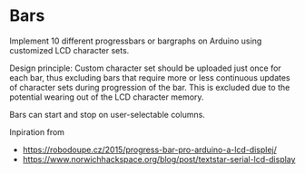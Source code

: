 # Bars
Implement 10 different progressbars or bargraphs on Arduino using customized LCD character sets.
 
Design principle: Custom character set should be uploaded just once for each bar, thus excluding bars that require more or less continuous updates of character sets during progression of the bar. This is excluded due to the potential wearing out of the LCD character memory.

Bars can start and stop on user-selectable columns.

Inpiration from 

* https://robodoupe.cz/2015/progress-bar-pro-arduino-a-lcd-displej/
* https://www.norwichhackspace.org/blog/post/textstar-serial-lcd-display
